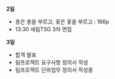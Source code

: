 **2일**
- 총은 총을 부르고, 꽃은 꽃을 부르고 : 166p
- 13:30 세림TSG 3차 면접

**3일**
- 합격 발표
- 팀프로젝트 요구사항 정의서 작성
- 팀프로젝트 단위업무 정의서 작성중
  
